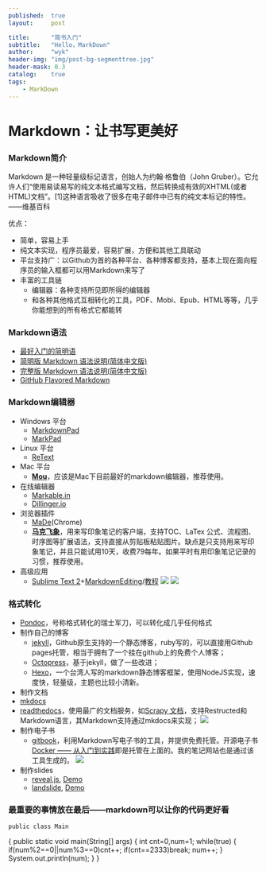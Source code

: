 ```yaml
---
published:  true
layout:     post

title:      "简书入门"
subtitle:   "Hello，MarkDown"
author:     "wyk"
header-img: "img/post-bg-segmenttree.jpg"
header-mask: 0.3
catalog:    true
tags:
    - MarkDown
---
```


# Markdown：让书写更美好

### Markdown简介

Markdown 是一种轻量级标记语言，创始人为约翰·格鲁伯（John Gruber）。它允许人们“使用易读易写的纯文本格式编写文档，然后转换成有效的XHTML(或者HTML)文档”。[1]这种语言吸收了很多在电子邮件中已有的纯文本标记的特性。
——维基百科

优点：

- 简单，容易上手
- 纯文本实现，程序员最爱，容易扩展，方便和其他工具联动
- 平台支持广：以Github为首的各种平台、各种博客都支持，基本上现在面向程序员的输入框都可以用Markdown来写了
- 丰富的工具链
  - 编辑器：各种支持所见即所得的编辑器
  - 和各种其他格式互相转化的工具，PDF、Mobi、Epub、HTML等等，几乎你能想到的所有格式它都能转

### Markdown语法

- [最好入门的简明语](http:////ibruce.info/2013/11/26/markdown/ "最好入门的简明语")
- [简明版 Markdown 语法说明(简体中文版)](http://wowubuntu.com/markdown/basic.html "简明版 Markdown 语法说明(简体中文版)")
- [完整版 Markdown 语法说明(简体中文版)](http://wowubuntu.com/markdown/index.html "完整版 Markdown 语法说明(简体中文版)")
- [GitHub Flavored Markdown](https://help.github.com/articles/github-flavored-markdown/ "GitHub Flavored Markdown")

### Markdown编辑器

- Windows 平台
  - [MarkdownPad](http://markdownpad.com/ "MarkdownPad")
  - [MarkPad](http://http://code52.org/DownmarkerWPF "MarkPad")
- Linux 平台
  - [ReText](http://sourceforge.net/p/retext/home/ReText/ "ReText")
- Mac 平台
  - **[Mou](http://mouapp.com/ "Mou")**，应该是Mac下目前最好的markdown编辑器，推荐使用。
- 在线编辑器
  - [Markable.in](http://markable.in/ "Markable.in")
  - [Dillinger.io](http://dillinger.io/ "Dillinger.io")
- 浏览器插件
   - [MaDe](https://chrome.google.com/webstore/detail/oknndfeeopgpibecfjljjfanledpbkog "MaDe")(Chrome)
   - **[马克飞象](http://maxiang.info/ "马克飞象")**，用来写印象笔记的客户端，支持TOC、LaTex 公式、流程图、时序图等扩展语法，支持直接从剪贴板粘贴图片。缺点是只支持用来写印象笔记，并且只能试用10天，收费79每年。如果平时有用印象笔记记录的习惯，推荐使用。
- 高级应用
  - [Sublime Text 2](http://www.sublimetext.com/2 "Sublime Text 2")+[MarkdownEditing](http://ttscoff.github.io/MarkdownEditing/ "MarkdownEditing")/[教程](http://lucifr.com/2012/07/12/markdownediting-for-sublime-text-2/ "教程")
  ![](http://121.201.63.168/uploads/144397483516233.png)
  ![](http://121.201.63.168/uploads/144397493224203.png)

### 格式转化

- [Pondoc](http://johnmacfarlane.net/pandoc/ "Pondoc")，号称格式转化的瑞士军刀，可以转化成几乎任何格式
- 制作自己的博客
  - [jekyll](http://jekyllcn.com/ "jekyll")，Github原生支持的一个静态博客，ruby写的，可以直接用Github pages托管，相当于拥有了一个挂在github上的免费个人博客；
  - [Octopress](http://octopress.org/ "Octopress")，基于jekyll，做了一些改进；
  - [Hexo](http://hexo.io/index.html "Hexo")，一个台湾人写的markdown静态博客框架，使用NodeJS实现，速度快，轻量级，主题也比较小清新。
- 制作文档
 - [mkdocs](http://www.mkdocs.org/ "mkdocs") 
 - [readthedocs](http://readthedocs.org/ "readthedocs")，使用最广的文档服务，如[Scrapy 文档](https://scrapy-chs.readthedocs.org/zh_CN/0.24/index.html "Scrapy 文档")，支持Restructed和Markdown语言，其Markdown支持通过mkdocs来实现；
 ![](http://121.201.63.168/uploads/144397497461561.png)
- 制作电子书
  - [gitbook](https://www.gitbook.com/ "gitbook")，利用Markdown写电子书的工具，并提供免费托管。开源电子书[Docker —— 从入门到实践](http://yeasy.gitbooks.io/docker_practice/ "Docker —— 从入门到实践")即是托管在上面的。我的笔记网站也是通过该工具生成的。
   ![](http://121.201.63.168/uploads/144397547560778.png)
- 制作slides
  - [reveal.js](https://github.com/hakimel/reveal.js "reveal.js"), [Demo](http://lab.hakim.se/reveal-js/#/ "Demo")
  - [landslide](https://github.com/adamzap/landslide "landslide"), [Demo](http://adamzap.com/misc/presentation.html#slide1 "Demo") 
  
### 最重要的事情放在最后——markdown可以让你的代码更好看

    public class Main
{
    public static void main(String[] args)
    {
        int cnt=0,num=1;
        while(true)
        {
            if(num%2==0||num%3==0)cnt++;
            if(cnt==2333)break;
            num++;
        }
        System.out.println(num);
    }
}